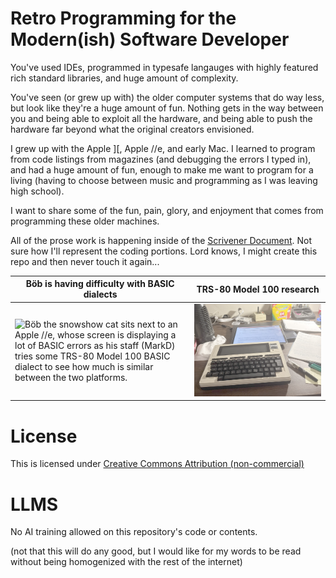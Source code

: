 # Retro Programming for the Modern(ish) Software Developer

You've used IDEs, programmed in typesafe langauges with highly
featured rich standard libraries, and huge amount of complexity.

You've seen (or grew up with) the older computer systems that do way less, but look like
they're a huge amount of fun.  Nothing gets in the way between you and being able
to exploit all the hardware, and being able to push the hardware far beyond what the
original creators envisioned.

I grew up with the Apple ][, Apple //e, and early Mac.  I learned to program from code
listings from magazines (and debugging the errors I typed in), and had a huge amount
of fun, enough to make me want to program for a living (having to choose between
music and programming as I was leaving high school).

I want to share some of the fun, pain, glory, and enjoyment that comes from programming
these older machines.

All of the prose work is happening inside of the [Scrivener
Document](https://www.literatureandlatte.com). Not sure how I'll
represent the coding portions.  Lord knows, I might create this repo and then
never touch it again...


| Böb is having difficulty with BASIC dialects | TRS-80 Model 100 research |
| --- | ---
| ![Böb the snowshow cat sits next to an Apple //e, whose screen is displaying a lot of BASIC errors as his staff (MarkD) tries some TRS-80 Model 100 BASIC dialect to see how much is similar between the two platforms.](assets/Böb-and-2e.jpg) | ![A TRS-80 model 100, which is a portable laptop form factor machine from the early 80s, along with an iPad with a BASIC programming guide, and a notebook full of notes, and a couple of fountain pens](assets/model-100.jpg) |


# License

This is licensed under [Creative Commons Attribution (non-commercial)](https://creativecommons.org/licenses/by-nc/4.0/deed.en)

# LLMS

No AI training allowed on this repository's code or contents.

(not that this will do any good, but I would like for my words to be
read without being homogenized with the rest of the internet)


